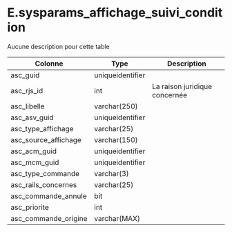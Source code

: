 # E.sysparams_affichage_suivi_condition

Aucune description pour cette table

Colonne|Type|Description
---|---|---
asc_guid|uniqueidentifier|
asc_rjs_id|int|La raison juridique concernée 
asc_libelle|varchar(250)|
asc_asv_guid|uniqueidentifier|
asc_type_affichage|varchar(25)|
asc_source_affichage|varchar(150)|
asc_acm_guid|uniqueidentifier|
asc_mcm_guid|uniqueidentifier|
asc_type_commande|varchar(3)|
asc_rails_concernes|varchar(25)|
asc_commande_annule|bit|
asc_priorite|int|
asc_commande_origine|varchar(MAX)|
